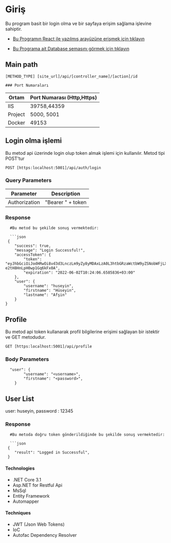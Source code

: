 
# Giriş

Bu program basit bir login olma ve bir sayfaya erişim sağlama işlevine sahiptir.


* [Bu Programın React ile yazılmış arayüzüne erişmek için tıklayın](https://github.com/huseyinafsin/TraTaskReact-)

* [Bu Programa ait Database şemasını görmek için tıklayın](https://github.com/huseyinafsin/TraTaskBackend/blob/main/DbSchema.MD)


## Main path
  `[METHOD_TYPE] [site_url]/api/[controller_name]/[action]/id`
   

    ### Port Numaraları

  Ortam  | Port Numarası (Http,Https)
  ---------  | -----------
   IIS | 39758,44359
   Project |5000, 5001
   Docker| 49153

   
 ## Login olma işlemi
Bu metod api üzerinde login olup token almak işlemi için kullanılır. Metod tipi POST'tur

`POST [https:localhost:5001]/api/auth/login`

  ### Query Parameters

  Parameter  | Description
  ---------  | -----------
   Authorization | "Bearer " + token
  


  ### Response 
```shell
  #Bu metod bu şekilde sonuş vermektedir:

  ```json
 {
    "success": true,
    "message": "Login Successful!",
    "accessToken": {
        "token": "eyJhbGciOiJodHRwOi8vd3d3LnczLm9yZy8yMDAxLzA0L3htbGRzaWctbW9yZSNobWFjLXNoYTUxMiIsInR5cCI6IkpXVCIsImN0eSI6IkpXVCJ9.eyJuYmYiOjE2NTQxNTEwNDYsImV4cCI6MTY1NDE1NDY0NiwiaXNzIjoiaHR0cHM6Ly9naXRodWIuY29tL2h1c2V5aW5hZnNpbi8iLCJhdWQiOiJodHRwczovL2dpdGh1Yi5jb20vaHVzZXlpbmFmc2luLyJ9.UDiJlng9IvnbleT9pZoCwIJAPhHOmtiIy_fYgQgoNW8FYmS7IWbQHrjc8mo8i4Q-e2tH8HnLpH0wp1Gq6kFx0A",
        "expiration": "2022-06-02T10:24:06.6585836+03:00"
    },
    "user": {
        "username": "huseyin",
        "firstname": "Hüseyin",
        "lastname": "Afşin"
    }
}
  ```
 ## Profile
Bu metod api token kullanarak profil bilgilerine erişimi sağlayan bir istektir ve GET metodudur.

`GET [https:localhost:5001]/api/profile`

  ### Body Parameters

```
  "user": {
        "username": "<username>",
        "firstname": "<password>",
    }
```
  User List
  --------- 
   user: huseyin, password : 12345

  ### Response 
```shell
  #Bu metoda doğru token gönderildiğinde bu şekilde sonuş vermektedir:

  ```json
 {
    "result": "Logged in Successful",
 }
  ```


  </aside>


  
    
  #### Technologies
- .NET Core 3.1
- Asp.NET for Restful Api
- MsSql
- Entity Framework
- Automapper

#### Techniques
- JWT (Json Web Tokens)
- IoC 
- Autofac Dependency Resolver



#
